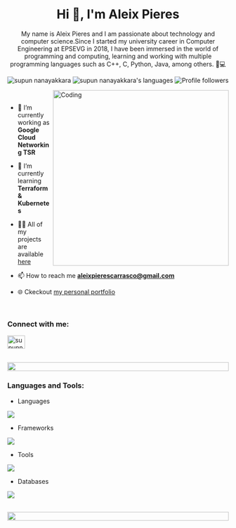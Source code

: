 
<h1 align="center">Hi 👋, I'm Aleix Pieres</h1>
<p align="center"> My name is Aleix Pieres and I am passionate about technology and computer science.Since I started my university career in Computer Engineering at EPSEVG in 2018, I have been immersed in the world of programming and computing, learning and working with multiple programming languages ​​such as C++, C, Python, Java, among others.
   🚀💻</p>
<p align="center"> 
 <img src="https://komarev.com/ghpvc/?username=aleixpieres&label=Profile%20views&color=0e75b6&style=flat" alt="supun nanayakkara" /> 
<img src="https://img.shields.io/badge/Languages-PHP | JavaScript | HTML5 | CSS3 | C++ -green.svg" alt="supun nanayakkara's languages" />
<img alt="Profile followers" src="https://img.shields.io/github/followers/aleixpieres">
</p>
&nbsp;

<img align="right" alt="Coding" width="400" src="./assets/undraw_programming_re_kg9v.svg">

- 🔭 I’m currently working as **Google Cloud Networking TSR**

- 🌱 I’m currently learning **Terraform & Kubernetes**

- 👨‍💻 All of my projects are available [here](https://github.com/aleixpieres?tab=repositories)

- 📫 How to reach me **aleixpierescarrasco@gmail.com**

- 🌐 Ckeckout [my personal portfolio](https://aleixpieres.com/)

<br>
<h3 align="left">Connect with me:</h3>
<p align="left">
<a href="https://www.linkedin.com/in/aleix-pieres/" target="blank"><img align="center" src="https://raw.githubusercontent.com/rahuldkjain/github-profile-readme-generator/master/src/images/icons/Social/linked-in-alt.svg" alt="supunnanayakkara" height="30" width="40" /></a>
</p>
<br>

<img src="https://i.imgur.com/dBaSKWF.gif" height="20" width="100%">

<h3 align="left">Languages and Tools:</h3>

- Languages
<p align="left">
  <a href="https://skillicons.dev">
    <img src="https://skillicons.dev/icons?i=php,c,cpp,cs,html,css,js,jquery,ts,python,java,bash,nodejs" />
  </a>
</p>

- Frameworks
<p align="left">
  <a href="https://skillicons.dev">
    <img src="https://skillicons.dev/icons?i=react,astro,bootstrap,unity,wordpress,django,express" />
  </a>
</p>

- Tools
<p align="left">
  <a href="https://skillicons.dev">
    <img src="https://skillicons.dev/icons?i=vscode,phpstorm,git,github,bitbucket,linux,postman" />
  </a>
</p>

- Databases
<p align="left">
  <a href="https://skillicons.dev">
    <img src="https://skillicons.dev/icons?i=mysql,mongo,postgres" />
  </a>
</p>

<br/>

<img src="https://i.imgur.com/dBaSKWF.gif" height="20" width="100%">

